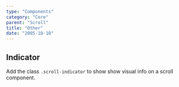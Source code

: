 ```yaml
---
type: "Components"
category: "Core"
parent: "Scroll"
title: "Other"
date: "2005-10-10"
---
```


## Indicator

Add the class `.scroll-indicator` to show show visual info on a scroll component.

<demo>
  <div class="gatsby_demo_item toggle" data-iframe="iframe/components/core/scroll/indicator">
  </div>
</demo>

